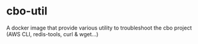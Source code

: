 # cbo-util
A docker image that provide various utility to troubleshoot the cbo project (AWS CLI, redis-tools, curl &amp; wget...)
